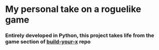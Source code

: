 # My personal take on a roguelike game

### Entirely developed in Python, this project takes life from the game section of [build-your-x](https://github.com/codecrafters-io/build-your-own-x) repo
